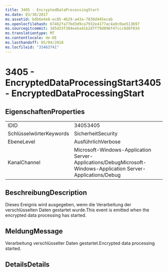 ```yaml
---
title: 3405 - EncryptedDataProcessingStart
ms.date: 03/30/2017
ms.assetid: bdb6e4e8-ec85-4629-a43a-7836d445ecab
ms.openlocfilehash: 67462fa77bd3d9ca7932e4177ac4a9c0ae513697
ms.sourcegitcommit: 3d5d33f384eeba41b2dff79d096f47ccc8d8f03d
ms.translationtype: MT
ms.contentlocale: de-DE
ms.lasthandoff: 05/04/2018
ms.locfileid: "33463741"
---
```

# <a name="3405---encrypteddataprocessingstart"></a><span data-ttu-id="e4cdd-102">3405 - EncryptedDataProcessingStart</span><span class="sxs-lookup"><span data-stu-id="e4cdd-102">3405 - EncryptedDataProcessingStart</span></span>
## <a name="properties"></a><span data-ttu-id="e4cdd-103">Eigenschaften</span><span class="sxs-lookup"><span data-stu-id="e4cdd-103">Properties</span></span>  
  
|||  
|-|-|  
|<span data-ttu-id="e4cdd-104">ID</span><span class="sxs-lookup"><span data-stu-id="e4cdd-104">ID</span></span>|<span data-ttu-id="e4cdd-105">3405</span><span class="sxs-lookup"><span data-stu-id="e4cdd-105">3405</span></span>|  
|<span data-ttu-id="e4cdd-106">Schlüsselwörter</span><span class="sxs-lookup"><span data-stu-id="e4cdd-106">Keywords</span></span>|<span data-ttu-id="e4cdd-107">Sicherheit</span><span class="sxs-lookup"><span data-stu-id="e4cdd-107">Security</span></span>|  
|<span data-ttu-id="e4cdd-108">Ebene</span><span class="sxs-lookup"><span data-stu-id="e4cdd-108">Level</span></span>|<span data-ttu-id="e4cdd-109">Ausführlich</span><span class="sxs-lookup"><span data-stu-id="e4cdd-109">Verbose</span></span>|  
|<span data-ttu-id="e4cdd-110">Kanal</span><span class="sxs-lookup"><span data-stu-id="e4cdd-110">Channel</span></span>|<span data-ttu-id="e4cdd-111">Microsoft-Windows-Application Server-Applications/Debug</span><span class="sxs-lookup"><span data-stu-id="e4cdd-111">Microsoft-Windows-Application Server-Applications/Debug</span></span>|  
  
## <a name="description"></a><span data-ttu-id="e4cdd-112">Beschreibung</span><span class="sxs-lookup"><span data-stu-id="e4cdd-112">Description</span></span>  
 <span data-ttu-id="e4cdd-113">Dieses Ereignis wird ausgegeben, wenn die Verarbeitung der verschlüsselten Daten gestartet wurde.</span><span class="sxs-lookup"><span data-stu-id="e4cdd-113">This event is emitted when the encrypted data processing has started.</span></span>  
  
## <a name="message"></a><span data-ttu-id="e4cdd-114">Meldung</span><span class="sxs-lookup"><span data-stu-id="e4cdd-114">Message</span></span>  
 <span data-ttu-id="e4cdd-115">Verarbeitung verschlüsselter Daten gestartet.</span><span class="sxs-lookup"><span data-stu-id="e4cdd-115">Encrypted data processing started.</span></span>  
  
## <a name="details"></a><span data-ttu-id="e4cdd-116">Details</span><span class="sxs-lookup"><span data-stu-id="e4cdd-116">Details</span></span>
